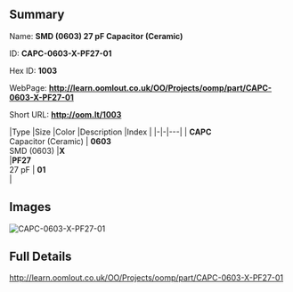 

## Summary
 
Name: __SMD (0603) 27 pF Capacitor (Ceramic)__

ID: __CAPC-0603-X-PF27-01__

Hex ID: __1003__

WebPage: __http://learn.oomlout.co.uk/OO/Projects/oomp/part/CAPC-0603-X-PF27-01__

Short URL: __http://oom.lt/1003__


|Type   |Size   |Color   |Description   |Index   |
|-|-|---|
| __CAPC__ <br>Capacitor (Ceramic)  | __0603__<br>SMD (0603)   |__X__<br>    |__PF27__<br>27 pF    | __01__<br>  |


## Images
![CAPC-0603-X-PF27-01](http://oomlout.com/oomp-gen/parts/CAPC-0603-X-PF27-01/CAPC-0603-X-PF27-01_420.jpg)

## Full Details

 http://learn.oomlout.co.uk/OO/Projects/oomp/part/CAPC-0603-X-PF27-01


